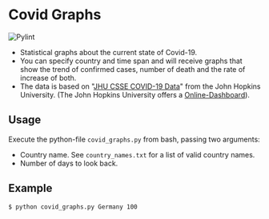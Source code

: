 # Covid Graphs

![Pylint](https://github.com/sloschert/covid_graphs/workflows/Pylint/badge.svg)

- Statistical graphs about the current state of Covid-19. <br>
- You can specify country and time span and will receive graphs that show the trend of confirmed cases, number of death and the rate of increase of both. <br>
- The data is based on "[JHU CSSE COVID-19 Data](https://github.com/CSSEGISandData/COVID-19)" from the John Hopkins University. (The John Hopkins University offers a [Online-Dashboard](https://www.arcgis.com/apps/opsdashboard/index.html#/bda7594740fd40299423467b48e9ecf6)). <br>


## Usage

Execute the python-file `covid_graphs.py` from bash, passing two arguments:


* Country name. See `country_names.txt` for a list of valid country names.
* Number of days to look back.


## Example

    $ python covid_graphs.py Germany 100
